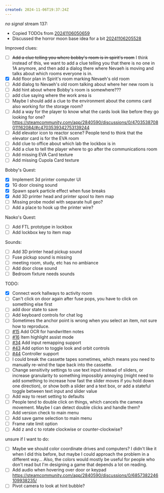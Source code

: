 ```yaml
---
created: 2024-11-06T19:37:24Z
---
```


_no signal_ stream 137:
- Copied TODOs from [20241106050659](20241106050659.md)
- Discussed the horror moon base idea for a bit [20241106205528](20241106205528.md)

Improved clues:
- [ ] ~~Add a clue telling you where bobby's room is in spirit's room~~ I think instead of this, we want to add a clue telling you that there is no one in 1A anymore, and then add a dialog there where Nevaeh is moving and talks about which rooms everyone is in.
- [x] Add floor plan in Spirit's room marking Nevaeh's old room
- [ ] Add dialog to Nevaeh's old room talking about where her new room is
- [ ] Add hint about where Bobby's room is somewhere???
- [ ] add clue saying where the work area is
- [ ] Maybe I should add a clue to the environment about the comms card also working for the storage room?
- [ ] Add a way for the player to know what the cards look like before they go looking for one? https://steamcommunity.com/app/2840590/discussions/0/4703538708011162084/#c4703539342753139244
- [ ] Add elevator icon to reactor scene? People tend to think that the elevator card is for the EVA room
- [ ] Add clue to office about which lab the lockbox is in
- [ ] Add a clue to tell the player where to go after the communications room
- [ ] Add missing EVA Card texture
- [ ] Add missing Cupola Card texture

Bobby's Quest:
- [x] Implement 3d printer computer UI
- [x] 1G door closing sound
- [x] Spawn spark particle effect when fuse breaks
- [x] Add 3D printer head and printer spool to item map
- [ ] Missing probe model with separate hull geo?
- [ ] Add a place to hook up the printer wire?

Naoko's Quest:
- [ ] Add FTL prototype in lockbox
- [ ] Add lockbox key to item map

Sounds:
- [ ] Add 3D printer head pickup sound
- [ ] Fuse pickup sound is missing
- [ ] meeting room, study, etc has no ambiance
- [ ] Add door close sound
- [ ] Bedroom fixture needs sounds

TODO:
- [x] Connect work hallways to activity room
- [ ] Can't click on door again after fuse pops, you have to click on something else first
- [ ] add door state to save
- [ ] Add keyboard controls for chat log
- [ ] Sometimes the anchor point is wrong when you select an item, not sure how to reproduce.
- [ ] [#15](https://gitea.arcturuscollective.com/exodrifter/lost-contact/issues/15) Add OCR for handwritten notes
- [ ] [#16](https://gitea.arcturuscollective.com/exodrifter/lost-contact/issues/16) Item highlight assist mode
- [ ] [#34](https://gitea.arcturuscollective.com/exodrifter/lost-contact/issues/34) Add input remapping support
- [ ] [#43](https://gitea.arcturuscollective.com/exodrifter/lost-contact/issues/43) Add option to toggle look and orbit controls
- [ ] [#44](https://gitea.arcturuscollective.com/exodrifter/lost-contact/issues/44) Controller support
- [ ] I could break the cassette tapes sometimes, which means you need to manually re-wind the tape back into the cassette.
- [ ] Change sensitivity settings to use text input instead of sliders, or increase granularity to something impossibly annoying (might need to add something to increase how fast the slider moves if you hold down one direction), or show both a slider and a text box, or add a stateful toggle between text input and slider value
- [ ] Add way to reset setting to defaults
- [ ] People tend to double click on things, which cancels the camera movement. Maybe I can detect double clicks and handle them?
- [ ] Add version check to main menu
- [ ] Add save game selection to main menu
- [ ] Frame rate limit option
- [ ] Add z and c to rotate clockwise or counter-clockwise?

unsure if I want to do:
- [ ] Maybe we should color coordinate drives and computers? I didn't like it when I did this before, but maybe I could approach the problem in a different way... Also, the colors would mostly be useful for people who don't read but I'm designing a game that depends a lot on reading.
- [ ] Add audio when hovering over door or keypad https://steamcommunity.com/app/2840590/discussions/0/6857382246109938235/
- [ ] Pivot camera to look at hint bubble?
